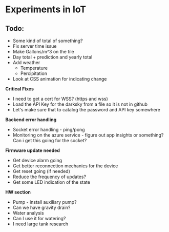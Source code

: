 # Experiments in IoT

## Todo:
* Some kind of total of something?
* Fix  server time issue
* Make Gallons/m^3 on the tile 
* Day total + prediction and yearly total
* Add weather 
  - Temperature
  - Percipitation
* Look at CSS animation for indicating change  


**Critical Fixes**
* I need to get a cert for WSS? (https and wss)
* Load the API Key for the darksky from a file so it is not in github
* Let's make sure that to catalog the password and API key somewhere

**Backend error handling**
- Socket error handling - ping/pong
- Monitoring on the azure service - figure out app insights or something?
  Can i get this going for the socket?

**Firmware update needed**
* Get device alarm going
* Get better reconnection mechanics for the device
* Get reset going (if needed)
* Reduce the frequency of updates?
* Get some LED indication of the state

**HW section**
* Pump - install auxiliary pump?
* Can we have gravity drain?
* Water analysis
* Can I use it for watering?
* I need large tank research

